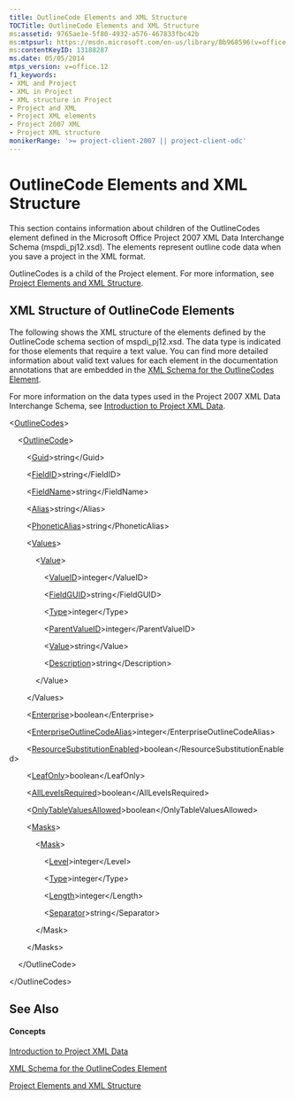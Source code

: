 ```yaml
---
title: OutlineCode Elements and XML Structure
TOCTitle: OutlineCode Elements and XML Structure
ms:assetid: 9765ae1e-5f80-4932-a576-467833fbc42b
ms:mtpsurl: https://msdn.microsoft.com/en-us/library/Bb968596(v=office.12)
ms:contentKeyID: 13188287
ms.date: 05/05/2014
mtps_version: v=office.12
f1_keywords:
- XML and Project
- XML in Project
- XML structure in Project
- Project and XML
- Project XML elements
- Project 2007 XML
- Project XML structure
monikerRange: '>= project-client-2007 || project-client-odc'
---
```


# OutlineCode Elements and XML Structure




This section contains information about children of the OutlineCodes element defined in the Microsoft Office Project 2007 XML Data Interchange Schema (mspdi\_pj12.xsd). The elements represent outline code data when you save a project in the XML format.

OutlineCodes is a child of the Project element. For more information, see [Project Elements and XML Structure](project-elements-and-xml-structure.md).

## XML Structure of OutlineCode Elements

The following shows the XML structure of the elements defined by the OutlineCode schema section of mspdi\_pj12.xsd. The data type is indicated for those elements that require a text value. You can find more detailed information about valid text values for each element in the documentation annotations that are embedded in the [XML Schema for the OutlineCodes Element](xml-schema-for-the-outlinecodes-element.md).

For more information on the data types used in the Project 2007 XML Data Interchange Schema, see [Introduction to Project XML Data](introduction-to-project-xml-data.md).

\<[OutlineCodes](outlinecodes-element.md)\>

    \<[OutlineCode](outlinecode-element.md)\>

        \<[Guid](guid-element-multiple-parents.md)\>string\</Guid\>

        \<[FieldID](fieldid-element.md)\>string\</FieldID\>

        \<[FieldName](fieldname-element.md)\>string\</FieldName\>

        \<[Alias](alias-element.md)\>string\</Alias\>

        \<[PhoneticAlias](phoneticalias-element.md)\>string\</PhoneticAlias\>

        \<[Values](values-element.md)\>

            \<[Value](value-element.md)\>

                \<[ValueID](valueid-element.md)\>integer\</ValueID\>

                \<[FieldGUID](fieldguid-element.md)\>string\</FieldGUID\>

                \<[Type](type-element-multiple-parents.md)\>integer\</Type\>

                \<[ParentValueID](parentvalueid-element.md)\>integer\</ParentValueID\>

                \<[Value](value-element.md)\>string\</Value\>

                \<[Description](description-element.md)\>string\</Description\>

            \</Value\>

        \</Values\>

        \<[Enterprise](enterprise-element.md)\>boolean\</Enterprise\>

        \<[EnterpriseOutlineCodeAlias](enterpriseoutlinecodealias-element.md)\>integer\</EnterpriseOutlineCodeAlias\>

        \<[ResourceSubstitutionEnabled](resourcesubstitutionenabled-element.md)\>boolean\</ResourceSubstitutionEnabled\>

        \<[LeafOnly](leafonly-element.md)\>boolean\</LeafOnly\>

        \<[AllLevelsRequired](alllevelsrequired-element.md)\>boolean\</AllLevelsRequired\>

        \<[OnlyTableValuesAllowed](onlytablevaluesallowed-element.md)\>boolean\</OnlyTableValuesAllowed\>

        \<[Masks](masks-element.md)\>

            \<[Mask](mask-element.md)\>

                \<[Level](level-element.md)\>integer\</Level\>

                \<[Type](type-element-multiple-parents.md)\>integer\</Type\>

                \<[Length](length-element.md)\>integer\</Length\>

                \<[Separator](separator-element.md)\>string\</Separator\>

            \</Mask\>

        \</Masks\>

    \</OutlineCode\>

\</OutlineCodes\>

## See Also

#### Concepts

[Introduction to Project XML Data](introduction-to-project-xml-data.md)

[XML Schema for the OutlineCodes Element](xml-schema-for-the-outlinecodes-element.md)

[Project Elements and XML Structure](project-elements-and-xml-structure.md)

